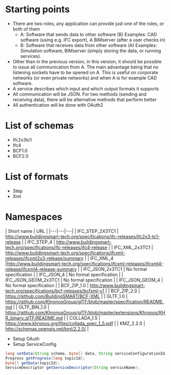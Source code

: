 # Starting points
- There are two roles, any application can provide just one of the roles, or both of them
  - A: Software that sends data to other software (B)
    Examples: CAD software (using e.g. IFC export), A BIMserver (after a user checks in)
  - B: Software that receives data from other software (A)
    Examples: Simulation software, BIMserver (simply storing the data, or running services).
- Other than in the previous version, in this version, it should be possible to issue all communication from A. The main advantage being that no listening sockets have to be opened on A. This is useful on corporate networks (or even private networks) and when A is for example CAD software.
- A service describes which input and which output formats it supports
- All communication will be JSON. For two methods (sending and receiving data), there will be alternative methods that perform better
- All authentication will be done with OAuth2

# List of schemas
- Ifc2x3tc1
- Ifc4
- BCF1.0
- BCF2.0

# List of formats
- Step
- Xml

# Namespaces

| Short name | URL |
|---|---|---|
| IFC_STEP_2X3TC1 | http://www.buildingsmart-tech.org/specifications/ifc-releases/ifc2x3-tc1-release |
| IFC_STEP_4 | http://www.buildingsmart-tech.org/specifications/ifc-releases/ifc4-release |
| IFC_XML_2x3TC1 | http://www.buildingsmart-tech.org/specifications/ifcxml-releases/ifcxml2x3-release/summary |
| IFC_XML_4 |http://www.buildingsmart-tech.org/specifications/ifcxml-releases/ifcxml4-release/ifcxml4-release-summary |
| IFC_JSON_2x3TC1 | No formal specification |
| IFC_JSON_4 | No formal specification |
| IFC_JSON_GEOM_2x3TC1 | No formal specification |
| IFC_JSON_GEOM_4 | No formal specification |
| BCF_ZIP_1.0 | http://www.buildingsmart-tech.org/specifications/bcf-releases/bcfxml-v1 |
| BCF_ZIP_2.0 | https://github.com/BuildingSMART/BCF-XML |
| GLTF_1.0 | https://github.com/KhronosGroup/glTF/blob/master/specification/README.md |
| GLTF_BIN_1.0 | https://github.com/KhronosGroup/glTF/blob/master/extensions/Khronos/KHR_binary_glTF/README.md |
| COLLADA_1.5 | https://www.khronos.org/files/collada_spec_1_5.pdf |
| KMZ_2.2.0 | http://schemas.opengis.net/kml/2.2.0/ |

- Setup OAuth
- Setup ServiceConfig
```java
long setData(String schema, byte[] data, String serviceConfigurationId);
Progress getProgress(long topicId);
byte[] getData(topicId);
ServiceDescriptor getServiceDescriptor(String serviceName);
```